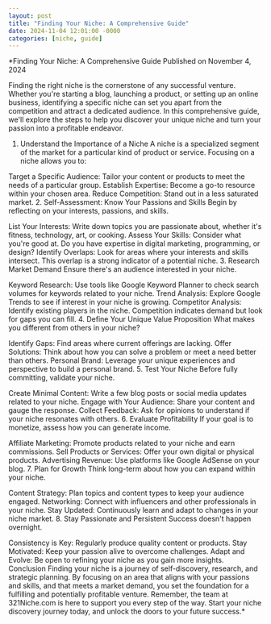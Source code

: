 ```yaml
---
layout: post
title: "Finding Your Niche: A Comprehensive Guide"
date: 2024-11-04 12:01:00 -0000
categories: [niche, guide]
---
```


*Finding Your Niche: A Comprehensive Guide
Published on November 4, 2024

Finding the right niche is the cornerstone of any successful venture. Whether you're starting a blog, launching a product, or setting up an online business, identifying a specific niche can set you apart from the competition and attract a dedicated audience. In this comprehensive guide, we'll explore the steps to help you discover your unique niche and turn your passion into a profitable endeavor.

1. Understand the Importance of a Niche
A niche is a specialized segment of the market for a particular kind of product or service. Focusing on a niche allows you to:

Target a Specific Audience: Tailor your content or products to meet the needs of a particular group.
Establish Expertise: Become a go-to resource within your chosen area.
Reduce Competition: Stand out in a less saturated market.
2. Self-Assessment: Know Your Passions and Skills
Begin by reflecting on your interests, passions, and skills.

List Your Interests: Write down topics you are passionate about, whether it's fitness, technology, art, or cooking.
Assess Your Skills: Consider what you're good at. Do you have expertise in digital marketing, programming, or design?
Identify Overlaps: Look for areas where your interests and skills intersect. This overlap is a strong indicator of a potential niche.
3. Research Market Demand
Ensure there's an audience interested in your niche.

Keyword Research: Use tools like Google Keyword Planner to check search volumes for keywords related to your niche.
Trend Analysis: Explore Google Trends to see if interest in your niche is growing.
Competitor Analysis: Identify existing players in the niche. Competition indicates demand but look for gaps you can fill.
4. Define Your Unique Value Proposition
What makes you different from others in your niche?

Identify Gaps: Find areas where current offerings are lacking.
Offer Solutions: Think about how you can solve a problem or meet a need better than others.
Personal Brand: Leverage your unique experiences and perspective to build a personal brand.
5. Test Your Niche
Before fully committing, validate your niche.

Create Minimal Content: Write a few blog posts or social media updates related to your niche.
Engage with Your Audience: Share your content and gauge the response.
Collect Feedback: Ask for opinions to understand if your niche resonates with others.
6. Evaluate Profitability
If your goal is to monetize, assess how you can generate income.

Affiliate Marketing: Promote products related to your niche and earn commissions.
Sell Products or Services: Offer your own digital or physical products.
Advertising Revenue: Use platforms like Google AdSense on your blog.
7. Plan for Growth
Think long-term about how you can expand within your niche.

Content Strategy: Plan topics and content types to keep your audience engaged.
Networking: Connect with influencers and other professionals in your niche.
Stay Updated: Continuously learn and adapt to changes in your niche market.
8. Stay Passionate and Persistent
Success doesn't happen overnight.

Consistency is Key: Regularly produce quality content or products.
Stay Motivated: Keep your passion alive to overcome challenges.
Adapt and Evolve: Be open to refining your niche as you gain more insights.
Conclusion
Finding your niche is a journey of self-discovery, research, and strategic planning. By focusing on an area that aligns with your passions and skills, and that meets a market demand, you set the foundation for a fulfilling and potentially profitable venture. Remember, the team at 321Niche.com is here to support you every step of the way. Start your niche discovery journey today, and unlock the doors to your future success.*

